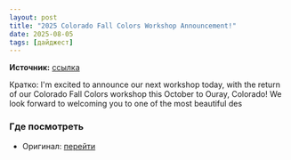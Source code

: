```yaml
---
layout: post
title: "2025 Colorado Fall Colors Workshop Announcement!"
date: 2025-08-05
tags: [дайджест]
---
```


**Источник:** [ссылка](https://photographylife.com/news/2025-colorado-fall-colors-workshop-announcement)

Кратко: I'm excited to announce our next workshop today, with the return of our Colorado Fall Colors workshop this October to Ouray, Colorado! We look forward to welcoming you to one of the most beautiful des

### Где посмотреть
- Оригинал: [перейти]({link})
